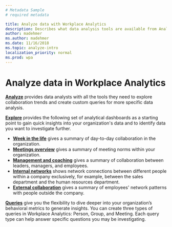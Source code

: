 ```yaml
---
# Metadata Sample
# required metadata

title: Analyze data with Workplace Analytics
description: Describes what data analysis tools are available from Analyze in Workplace Analytics, including the Explore dashboards and Queries page. 
author: madehmer
ms.author: madehmer
ms.date: 11/16/2018
ms.topic: analyze-intro
localization_priority: normal 
ms.prod: wpa
---
```

# Analyze data in Workplace Analytics

[**Analyze**](../use/analyze-intro.md) provides data analysts with all the tools they need to explore collaboration trends and create custom queries for more specific data analysis.
  
[**Explore**](../use/explore-intro.md)  provides the following set of analytical dashboards as a starting point to gain quick insights into your organization's data and to identify data you want to investigate further.
  
* [**Week in the life**](../use/explore-metrics-week-in-the-life.md) gives a summary of day-to-day collaboration in the organization.
* [**Meetings overview**](../use/explore-metrics-meetings-overview.md) gives a summary of meeting norms within your organization.
* [**Management and coaching**](../use/explore-metrics-management-and-coaching.md) gives a summary of collaboration between leaders, managers, and employees.
* [**Internal networks**](../use/explore-metrics-internal-networks.md) shows network connections between different people within a company exclusively, for example, between the sales department and the human resources department.
* [**External collaboration**](../use/explore-metrics-external-collaboration.md) gives a summary of employees' network patterns with people outside the company.

[**Queries**](../tutorials/Query-basics.md) give you the flexibility to dive deeper into your organization’s behavioral metrics to generate insights. You can create three types of queries in Workplace Analytics: Person, Group, and Meeting. Each query type can help answer specific questions you may be investigating.
